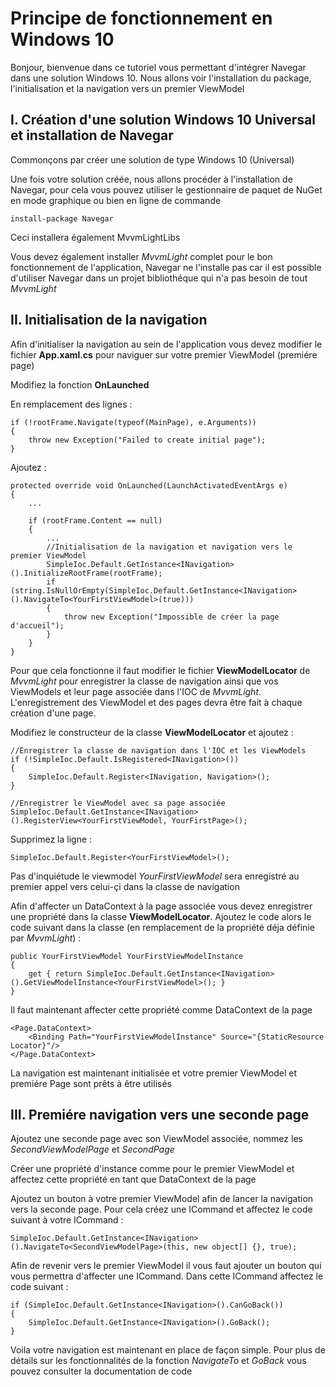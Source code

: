 # Principe de fonctionnement en Windows 10

Bonjour, bienvenue dans ce tutoriel vous permettant d'intégrer Navegar dans une solution Windows 10. Nous allons voir l'installation du package, l'initialisation et la navigation vers un premier ViewModel

## I. Création d'une solution Windows 10 Universal et installation de Navegar

Commonçons par créer une solution de type Windows 10 (Universal)

Une fois votre solution créée, nous allons procéder à l'installation de Navegar, pour cela vous pouvez utiliser le gestionnaire de paquet de NuGet en mode graphique ou bien en ligne de commande

    install-package Navegar

Ceci installera également MvvmLightLibs

Vous devez également installer *MvvmLight* complet pour le bon fonctionnement de l'application, Navegar ne l'installe pas car il est possible d'utiliser Navegar dans un projet bibliothéque qui n'a pas besoin de tout *MvvmLight*

## II. Initialisation de la navigation

Afin d'initialiser la navigation au sein de l'application vous devez modifier le fichier **App.xaml.cs** pour naviguer sur votre premier ViewModel (premiére page)

Modifiez la fonction **OnLaunched**

En remplacement des lignes :

    if (!rootFrame.Navigate(typeof(MainPage), e.Arguments))
    {
        throw new Exception("Failed to create initial page");
    }

Ajoutez :

    protected override void OnLaunched(LaunchActivatedEventArgs e)
    {
        ...
        
        if (rootFrame.Content == null)
        {
            ...
            //Initialisation de la navigation et navigation vers le premier ViewModel
            SimpleIoc.Default.GetInstance<INavigation>().InitializeRootFrame(rootFrame);
            if (string.IsNullOrEmpty(SimpleIoc.Default.GetInstance<INavigation>().NavigateTo<YourFirstViewModel>(true)))
            {
                throw new Exception("Impossible de créer la page d'accueil");
            }
        }
    }

Pour que cela fonctionne il faut modifier le fichier **ViewModelLocator** de *MvvmLight* pour enregistrer la classe de navigation ainsi que vos ViewModels et leur page associée dans l'IOC de *MvvmLight*.
L'enregistrement des ViewModel et des pages devra être fait à chaque création d'une page.

Modifiez le constructeur de la classe **ViewModelLocator** et ajoutez :

    //Enregistrer la classe de navigation dans l'IOC et les ViewModels
    if (!SimpleIoc.Default.IsRegistered<INavigation>())
    {
        SimpleIoc.Default.Register<INavigation, Navigation>();
    }
    
    //Enregistrer le ViewModel avec sa page associée
    SimpleIoc.Default.GetInstance<INavigation>().RegisterView<YourFirstViewModel, YourFirstPage>();

Supprimez la ligne :

    SimpleIoc.Default.Register<YourFirstViewModel>();

Pas d'inquiétude le viewmodel *YourFirstViewModel* sera enregistré au premier appel vers celui-çi dans la classe de navigation

Afin d'affecter un DataContext à la page associée vous devez enregistrer une propriété dans la classe **ViewModelLocator**. Ajoutez le code alors le code suivant dans la classe (en remplacement de la propriété déja définie par *MvvmLight*) :

    public YourFirstViewModel YourFirstViewModelInstance
    {
        get { return SimpleIoc.Default.GetInstance<INavigation>().GetViewModelInstance<YourFirstViewModel>(); }
    }

Il faut maintenant affecter cette propriété comme DataContext de la page

    <Page.DataContext>
        <Binding Path="YourFirstViewModelInstance" Source="{StaticResource Locator}"/>
    </Page.DataContext>

La navigation est maintenant initialisée et votre premier ViewModel et premiére Page sont prêts à être utilisés

## III. Premiére navigation vers une seconde page

Ajoutez une seconde page avec son ViewModel associée, nommez les *SecondViewModelPage* et *SecondPage*

Créer une propriété d'instance comme pour le premier ViewModel et affectez cette propriété en tant que DataContext de la page

Ajoutez un bouton à votre premier ViewModel afin de lancer la navigation vers la seconde page. Pour cela créez une ICommand et affectez le code suivant à votre ICommand :

    SimpleIoc.Default.GetInstance<INavigation>().NavigateTo<SecondViewModelPage>(this, new object[] {}, true);

Afin de revenir vers le premier ViewModel il vous faut ajouter un bouton qui vous permettra d'affecter une ICommand. Dans cette ICommand affectez le code suivant :

    if (SimpleIoc.Default.GetInstance<INavigation>().CanGoBack())
    {
        SimpleIoc.Default.GetInstance<INavigation>().GoBack();
    }

Voila votre navigation est maintenant en place de façon simple. Pour plus de détails sur les fonctionnalités de la fonction *NavigateTo* et *GoBack* vous pouvez consulter la documentation de code